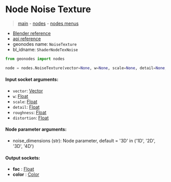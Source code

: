 # Node Noise Texture

> [main](../structure.md) - [nodes](nodes.md) - [nodes menus](nodes_menus.md)

- [Blender reference](https://docs.blender.org/manual/en/latest/modeling/geometry_nodes/texture/noise.html)
- [api reference](https://docs.blender.org/api/current/bpy.types.ShaderNodeTexNoise.html)
- geonodes name: `NoiseTexture`
- bl_idname: `ShaderNodeTexNoise`

```python
from geonodes import nodes

node = nodes.NoiseTexture(vector=None, w=None, scale=None, detail=None, roughness=None, distortion=None, noise_dimensions='3D')
```

#### Input socket arguments:

- `vector`: [Vector](Vector.md)
- `w`: [Float](Float.md)
- `scale`: [Float](Float.md)
- `detail`: [Float](Float.md)
- `roughness`: [Float](Float.md)
- `distortion`: [Float](Float.md)

#### Node parameter arguments:

- noise_dimensions (str): Node parameter, default = '3D' in ('1D', '2D', '3D', '4D')

#### Output sockets:

- **fac** : [Float](Float.md)
- **color** : [Color](Color.md)

